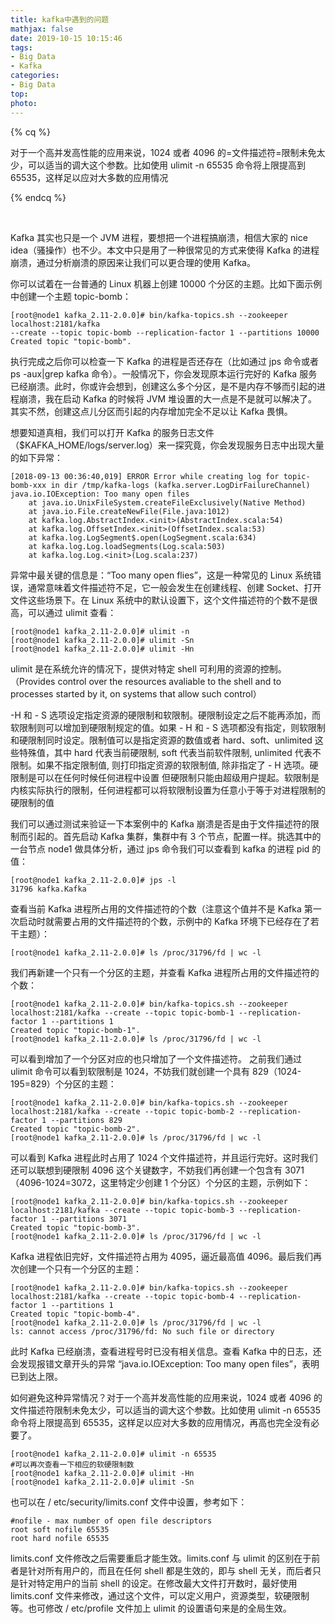 ```yaml
---
title: kafka中遇到的问题
mathjax: false
date: 2019-10-15 10:15:46
tags:
- Big Data
- Kafka
categories:
- Big Data
top:
photo:
---
```




{% cq %}

对于一个高并发高性能的应用来说，1024 或者 4096 的=文件描述符=限制未免太少，可以适当的调大这个参数。比如使用 ulimit -n 65535 命令将上限提高到 65535，这样足以应对大多数的应用情况

{% endcq %}

<!-- more -->

<br>

Kafka 其实也只是一个 JVM 进程，要想把一个进程搞崩溃，相信大家的 nice idea（骚操作）也不少。本文中只是用了一种很常见的方式来使得 Kafka 的进程崩溃，通过分析崩溃的原因来让我们可以更合理的使用 Kafka。

你可以试着在一台普通的 Linux 机器上创建 10000 个分区的主题。比如下面示例中创建一个主题 topic-bomb：

```shell
[root@node1 kafka_2.11-2.0.0]# bin/kafka-topics.sh --zookeeper localhost:2181/kafka 
--create --topic topic-bomb --replication-factor 1 --partitions 10000
Created topic "topic-bomb".
```

执行完成之后你可以检查一下 Kafka 的进程是否还存在（比如通过 jps 命令或者 ps -aux|grep kafka 命令）。一般情况下，你会发现原本运行完好的 Kafka 服务已经崩溃。此时，你或许会想到，创建这么多个分区，是不是内存不够而引起的进程崩溃，我在启动 Kafka 的时候将 JVM 堆设置的大一点是不是就可以解决了。其实不然，创建这点儿分区而引起的内存增加完全不足以让 Kafka 畏惧。

想要知道真相，我们可以打开 Kafka 的服务日志文件（$KAFKA_HOME/logs/server.log）来一探究竟，你会发现服务日志中出现大量的如下异常：

```shell
[2018-09-13 00:36:40,019] ERROR Error while creating log for topic-bomb-xxx in dir /tmp/kafka-logs (kafka.server.LogDirFailureChannel)
java.io.IOException: Too many open files
	at java.io.UnixFileSystem.createFileExclusively(Native Method)
	at java.io.File.createNewFile(File.java:1012)
	at kafka.log.AbstractIndex.<init>(AbstractIndex.scala:54)
	at kafka.log.OffsetIndex.<init>(OffsetIndex.scala:53)
	at kafka.log.LogSegment$.open(LogSegment.scala:634)
	at kafka.log.Log.loadSegments(Log.scala:503)
	at kafka.log.Log.<init>(Log.scala:237)
```

异常中最关键的信息是：“Too many open flies”，这是一种常见的 Linux 系统错误，通常意味着文件描述符不足，它一般会发生在创建线程、创建 Socket、打开文件这些场景下。在 Linux 系统中的默认设置下，这个文件描述符的个数不是很高，可以通过 ulimit 查看：

```shell
[root@node1 kafka_2.11-2.0.0]# ulimit -n
[root@node1 kafka_2.11-2.0.0]# ulimit -Sn
[root@node1 kafka_2.11-2.0.0]# ulimit -Hn
```

ulimit 是在系统允许的情况下，提供对特定 shell 可利用的资源的控制。（Provides control over the resources avaliable to the shell and to processes started by it, on systems that allow such control）

-H 和 - S 选项设定指定资源的硬限制和软限制。硬限制设定之后不能再添加，而软限制则可以增加到硬限制规定的值。如果 - H 和 - S 选项都没有指定，则软限制和硬限制同时设定。限制值可以是指定资源的数值或者 hard、soft、unlimited 这些特殊值，其中 hard 代表当前硬限制, soft 代表当前软件限制, unlimited 代表不限制。如果不指定限制值, 则打印指定资源的软限制值, 除非指定了 - H 选项。硬限制是可以在任何时候任何进程中设置 但硬限制只能由超级用户提起。软限制是内核实际执行的限制，任何进程都可以将软限制设置为任意小于等于对进程限制的硬限制的值

我们可以通过测试来验证一下本案例中的 Kafka 崩溃是否是由于文件描述符的限制而引起的。首先启动 Kafka 集群，集群中有 3 个节点，配置一样。挑选其中的一台节点 node1 做具体分析，通过 jps 命令我们可以查看到 kafka 的进程 pid 的值：

```shell
[root@node1 kafka_2.11-2.0.0]# jps -l
31796 kafka.Kafka
```

查看当前 Kafka 进程所占用的文件描述符的个数（注意这个值并不是 Kafka 第一次启动时就需要占用的文件描述符的个数，示例中的 Kafka 环境下已经存在了若干主题）：

```
[root@node1 kafka_2.11-2.0.0]# ls /proc/31796/fd | wc -l
```

我们再新建一个只有一个分区的主题，并查看 Kafka 进程所占用的文件描述符的个数：

```
[root@node1 kafka_2.11-2.0.0]# bin/kafka-topics.sh --zookeeper localhost:2181/kafka --create --topic topic-bomb-1 --replication-factor 1 --partitions 1
Created topic "topic-bomb-1".
[root@node1 kafka_2.11-2.0.0]# ls /proc/31796/fd | wc -l
```

可以看到增加了一个分区对应的也只增加了一个文件描述符。
之前我们通过 ulimit 命令可以看到软限制是 1024，不妨我们就创建一个具有 829（1024-195=829）个分区的主题：

```
[root@node1 kafka_2.11-2.0.0]# bin/kafka-topics.sh --zookeeper localhost:2181/kafka --create --topic topic-bomb-2 --replication-factor 1 --partitions 829
Created topic "topic-bomb-2".
[root@node1 kafka_2.11-2.0.0]# ls /proc/31796/fd | wc -l
```

可以看到 Kafka 进程此时占用了 1024 个文件描述符，并且运行完好。这时我们还可以联想到硬限制 4096 这个关键数字，不妨我们再创建一个包含有 3071（4096-1024=3072，这里特定少创建 1 个分区）个分区的主题，示例如下：

```
[root@node1 kafka_2.11-2.0.0]# bin/kafka-topics.sh --zookeeper localhost:2181/kafka --create --topic topic-bomb-3 --replication-factor 1 --partitions 3071
Created topic "topic-bomb-3".
[root@node1 kafka_2.11-2.0.0]# ls /proc/31796/fd | wc -l
```

Kafka 进程依旧完好，文件描述符占用为 4095，逼近最高值 4096。最后我们再次创建一个只有一个分区的主题：

```shell
[root@node1 kafka_2.11-2.0.0]# bin/kafka-topics.sh --zookeeper localhost:2181/kafka --create --topic topic-bomb-4 --replication-factor 1 --partitions 1
Created topic "topic-bomb-4".
[root@node1 kafka_2.11-2.0.0]# ls /proc/31796/fd | wc -l
ls: cannot access /proc/31796/fd: No such file or directory
```

此时 Kafka 已经崩溃，查看进程号时已没有相关信息。查看 Kafka 中的日志，还会发现报错文章开头的异常 “java.io.IOException: Too many open files”，表明已到达上限。

如何避免这种异常情况？对于一个高并发高性能的应用来说，1024 或者 4096 的文件描述符限制未免太少，可以适当的调大这个参数。比如使用 ulimit -n 65535 命令将上限提高到 65535，这样足以应对大多数的应用情况，再高也完全没有必要了。

```
[root@node1 kafka_2.11-2.0.0]# ulimit -n 65535
#可以再次查看一下相应的软硬限制数
[root@node1 kafka_2.11-2.0.0]# ulimit -Hn
[root@node1 kafka_2.11-2.0.0]# ulimit -Sn
```

也可以在 / etc/security/limits.conf 文件中设置，参考如下：

```
#nofile - max number of open file descriptors
root soft nofile 65535
root hard nofile 65535
```

limits.conf 文件修改之后需要重启才能生效。limits.conf 与 ulimit 的区别在于前者是针对所有用户的，而且在任何 shell 都是生效的，即与 shell 无关，而后者只是针对特定用户的当前 shell 的设定。在修改最大文件打开数时，最好使用 limits.conf 文件来修改，通过这个文件，可以定义用户，资源类型，软硬限制等。也可修改 / etc/profile 文件加上 ulimit 的设置语句来是的全局生效。
